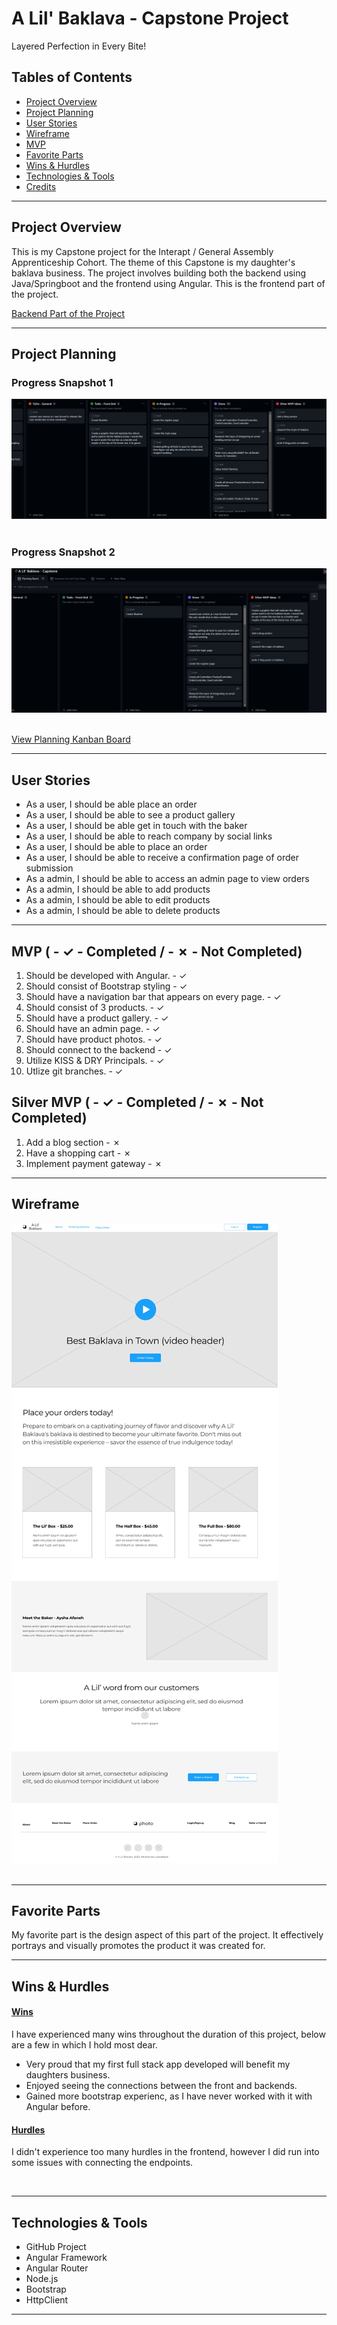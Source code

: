 # A Lil' Baklava - Capstone Project

Layered Perfection in Every Bite!

## Tables of Contents

- [Project Overview](#project-overview)
- [Project Planning](#project-planning)
- [User Stories](#user-stories)
- [Wireframe](#user-stories)
- [MVP](#mvp-------completed-------not-completed)
- [Favorite Parts](#favorite-parts)
- [Wins & Hurdles](#wins--hurdles)
- [Technologies & Tools](#technologies--tools)
- [Credits](#credits)

***

## Project Overview

This is my Capstone project for the Interapt / General Assembly Apprenticeship Cohort. 
The theme of this Capstone is my daughter's baklava business. The project involves building 
both the backend using Java/Springboot and the frontend using Angular.  This is the frontend part of the project.

[Backend Part of the Project](https://github.com/pammie89/A-Lil-Baklava-Store-Back-End)
***

## Project Planning

### Progress Snapshot 1

![Kanban Board 1](./src/assets/kanban1.png)<br><br>

### Progress Snapshot 2

![Kanban Board 2](./src/assets/kanban2.png)<br><br>

[View Planning Kanban Board](https://github.com/users/pammie89/projects/1)

***
## User Stories


- As a user, I should be able place an order<br>
- As a user, I should be able to see a product gallery<br>
- As a user, I should be able get in touch with the baker<br>
- As a user, I should be able to reach company by social links<br>
- As a user, I should be able to place an order<br>
- As a user, I should be able to receive a confirmation page of order submission<br>
- As a admin, I should be able to access an admin page to view orders <br>
- As a admin, I should be able to add products <br>
- As a admin, I should be able to edit products <br>
- As a admin, I should be able to delete products <br>


***


## MVP ( - ✓ - Completed / - ✗ - Not Completed)

1. Should be developed with Angular. - ✓
2. Should consist of Bootstrap styling - ✓
3. Should have a navigation bar that appears on every page. - ✓
4. Should consist of 3 products. - ✓
5. Should have a product gallery. - ✓
6. Should have an admin page. - ✓
7. Should have product photos. - ✓
8. Should connect to the backend - ✓
9. Utilize KISS & DRY Principals. - ✓
10. Utlize git branches. - ✓


## Silver MVP ( - ✓ - Completed / - ✗ - Not Completed)

1. Add a blog section - ✗
2. Have a shopping cart - ✗
3. Implement payment gateway - ✗


***

## Wireframe



![Project Wireframe](./src/assets/wireframe.jpg)<br><br>

***

## Favorite Parts

My favorite part is the design aspect of this part of the project. 
It effectively portrays and visually promotes the product it was created for.

***


## Wins & Hurdles

#### <ins>Wins</ins>

I have experienced many wins throughout the duration of this project, below are a few in which I hold most dear.

- Very proud that my first full stack app developed will benefit my daughters business.
- Enjoyed seeing the connections between the front and backends.
- Gained more bootstrap experienc, as I have never worked with it with Angular before.

#### <ins>Hurdles</ins>

I didn't experience too many hurdles in the frontend, however I did run into some issues with connecting the endpoints.


  <br>

***

## Technologies & Tools

- GitHub Project
- Angular Framework
- Angular Router
- Node.js
- Bootstrap
- HttpClient

***
